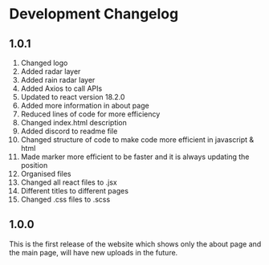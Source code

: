 # Development Changelog

## 1.0.1

1. Changed logo
1. Added radar layer
1. Added rain radar layer
1. Added Axios to call APIs
1. Updated to react version 18.2.0
1. Added more information in about page
1. Reduced lines of code for more efficiency
1. Changed index.html description
1. Added discord to readme file
1. Changed structure of code to make code more efficient in javascript & html
1. Made marker more efficient to be faster and it is always updating the position
1. Organised files
1. Changed all react files to .jsx
1. Different titles to different pages
1. Changed .css files to .scss

## 1.0.0

This is the first release of the website which shows only the about page and the main page, will have new uploads in the future.